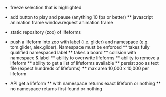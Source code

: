 * freeze selection that is highlighted
* add button to play and pause (anything 10 fps or better)
** javascript animation frame window.request animation frame

* static repository (zoo) of lifeforms

* push a lifeform into zoo with label (i.e. glider) and namespace (e.g. tom.glider, alex.glider). Namespace must be enforced
** takes fully qualified namespaced label
** takes a board
** collision with namespace & label
** ability to overwrite lifeforms
** ability to remove a lifeform
** ability to get a list of lifeforms available
** persist zoo as text file (expect hundreds of lifeforms)
** max area 10,000 x 10,000 per lifeform

* API get a lifeform
** with namespace returns exact lifeform or nothing
** no namespace returns first found or nothing

